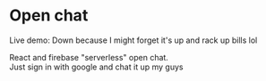 # Open chat

Live demo: Down because I might forget it's up and rack up bills lol

React and firebase "serverless" open chat.\
Just sign in with google and chat it up my guys

